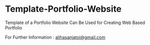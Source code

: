 # Template-Portfolio-Website
Template of a Portfolio Website Can Be Used for Creating Web Based Portfolio


For Further Information : alihasanjatoi@gmail.com

